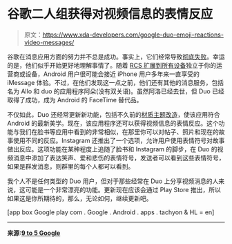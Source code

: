 # 谷歌二人组获得对视频信息的表情反应

> 原文：<https://www.xda-developers.com/google-duo-emoji-reactions-video-messages/>

谷歌在消息应用方面的努力并不总是成功。事实上，它们经常导致[彻底失败](https://www.xda-developers.com/google-allo-shutting-down/)。幸运的是，他们似乎开始更好地理解事情了。随着 [RCS 扩展到所有设备](https://www.xda-developers.com/google-rolling-out-rcs-chat-messages-all-us-users/)独立于你的运营商或设备，Android 用户很可能会接近 iPhone 用户多年来一直享受的 iMessage 体验。不过，在他们发现这一点之前，他们还有其他的消息服务，包括名为 Allo 和 duo 的应用程序阿朵(没有双关语)。虽然阿洛已经去世，但 Duo 已经取得了成功，成为 Android 的 FaceTime 替代品。

不仅如此，Duo 还经常更新新功能，包括不久前的[材质主题改造](https://www.xda-developers.com/google-duo-dark-theme-android-10/)，使该应用符合 Android 的最新美学。现在，该应用程序还可以获得视频信息的表情反应。这个功能与我们在脸书等应用中看到的非常相似，在那里你可以对帖子、照片和现在的故事使用不同的反应。Instagram 还推出了一个选项，允许用户使用表情符号对故事做出反应。这项功能在某种程度上追随了脸书和 Instagram 的脚步，在 Duo 的视频消息中添加了表达笑声、爱和悲伤的表情符号，发送者可以看到这些表情符号，如果是群发消息，则群里的每个人都可以看到。

我个人不是任何类型的 Duo 用户，但对于那些经常在 Duo 上分享视频消息的人来说，这可能是一个非常漂亮的功能。更新现在应该会通过 Play Store 推出，所以如果这是你所期待的，那么，无论如何，继续更新吧。

[app box Google play com . Google . Android . apps . tachyon & HL = en]

* * *

**来源:[9 to 5 Google](https://9to5google.com/2020/01/01/google-duo-emoji-reactions/)**